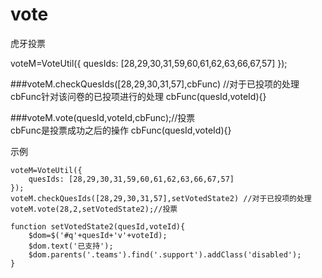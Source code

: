 # vote
虎牙投票


voteM=VoteUtil({
		quesIds: [28,29,30,31,59,60,61,62,63,66,67,57]
	});


###voteM.checkQuesIds([28,29,30,31,57],cbFunc)	//对于已投项的处理	
	cbFunc针对该问卷的已投项进行的处理
	cbFunc(quesId,voteId){}
	
	


###voteM.vote(quesId,voteId,cbFunc);//投票	
	cbFunc是投票成功之后的操作
	cbFunc(quesId,voteId){}


	
示例

	voteM=VoteUtil({
		quesIds: [28,29,30,31,59,60,61,62,63,66,67,57]
	});
	voteM.checkQuesIds([28,29,30,31,57],setVotedState2)	//对于已投项的处理
	voteM.vote(28,2,setVotedState2);//投票
	
	function setVotedState2(quesId,voteId){
		$dom=$('#q'+quesId+'v'+voteId);
		$dom.text('已支持');
		$dom.parents('.teams').find('.support').addClass('disabled');
	}
